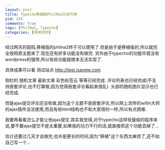 ```yaml
---
layout: post
title: Typecho移植版PhilNa2已经可用
pid: 245
comments: true
tags: [PhilNa2, Typecho]
categories: [唠唠叨叨]
---
```

经过两天的鼓捣,移植版的philna2终于可以使用了.但是由于是移植版的,所以就完全按照原主题来了.现在还有好多功能没有做完.  另外由于typecho的功能毕竟没有wordpress的强悍,所以有些功能就根本无法实现了.

具体成果可以看 测试站点 <http://test.isayme.com>

侧栏的 随机文章 最新文章  彩色标签云 等等已经完成.
评论列表也已经完成(不支持嵌套评论,也不打算做,因为觉得嵌套评论看起来很乱).
头部的随机图片显示也已经完成.

但是ajax提交评论还没有做,因为这个主题不是嵌套评论,所以网上流传的willin大师的ajax插件没法使用,而且有些html结构也不和大家用的一样,所以有点困难.

我要再看看怎么才能让他ajax提交.其实我觉得,对于typecho这样轻量级的程序来说,要不要ajax提交不是太重要,如果我的功力不行的话,就直接把这个功能去掉了...

估计还要过几天才会做完,也许是更长的时间,因为"移植"这个东西太麻烦了,还不如自己写一个...
